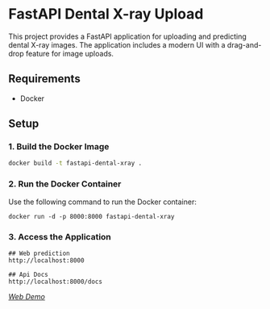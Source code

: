 # FastAPI Dental X-ray Upload

This project provides a FastAPI application for uploading and predicting dental X-ray images. The application includes a modern UI with a drag-and-drop feature for image uploads.

## Requirements

- Docker

## Setup

### 1. Build the Docker Image

```sh
docker build -t fastapi-dental-xray .
```

### 2. Run the Docker Container
Use the following command to run the Docker container:
```shell
docker run -d -p 8000:8000 fastapi-dental-xray
```
### 3. Access the Application
```shell
## Web prediction
http://localhost:8000

## Api Docs
http://localhost:8000/docs
```


[*Web Demo*](https://huggingface.co/spaces/siapai/dental-segmentation)
